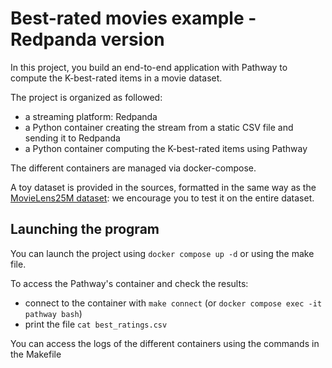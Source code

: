 # Best-rated movies example - Redpanda version

In this project, you build an end-to-end application with Pathway to compute the K-best-rated items in a movie dataset.

The project is organized as followed:
 - a streaming platform: Redpanda
 - a Python container creating the stream from a static CSV file and sending it to Redpanda
 - a Python container computing the K-best-rated items using Pathway

The different containers are managed via docker-compose.

A toy dataset is provided in the sources, formatted in the same way as the [MovieLens25M dataset](https://grouplens.org/datasets/movielens/25m/):
we encourage you to test it on the entire dataset.

## Launching the program

You can launch the project using `docker compose up -d` or using the make file.

To access the Pathway's container and check the results:
 - connect to the container with `make connect` (or `docker compose exec -it pathway bash`)
 - print the file `cat best_ratings.csv`

You can access the logs of the different containers using the commands in the Makefile